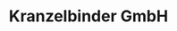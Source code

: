---
title: "Kranzelbinder GmbH"
url: /klagenfurt-am-woerthersee/kranzelbinder-gmbh/
shop: Dorfladen
---